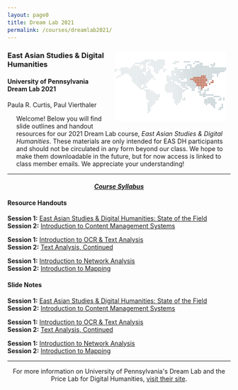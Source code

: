 ```yaml
---
layout: page0
title: Dream Lab 2021
permalink: /courses/dreamlab2021/
---
```


<div style>
<img src="/images/east_asia_bg.png" style="float:right;max-width:50%;padding: 10px 10px 10px 15px;">
</div><h3>East Asian Studies & Digital Humanities</h3><p>
<h4>University of Pennsylvania Dream Lab 2021</h4>
<p></p>
Paula R. Curtis, Paul Vierthaler<p></p>
<p></p>
<span style="padding-left: 20px; display:block">
Welcome! Below you will find slide outlines and handout resources for our 2021 Dream Lab course, <em>East Asian Studies & Digital Humanities</em>. These materials are only intended for EAS DH participants and should not be circulated in any form beyond our class. We hope to make them downloadable in the future, but for now access is linked to class member emails. We appreciate your understanding!
	</span>
<p></p>
<hr>
<p></p>
<center><em><h4><a href="http://www.google.com">Course Syllabus</a></h4></em></center><p></p>
<p></p>
<h4>Resource Handouts</h4><p></p>

<b>Session 1:</b> <a href="https://docs.google.com/document/d/1ZLw7rwC0Yw618g57vZ67acix3TN6MK_aRJEHSrYbGRE/edit?usp=sharing">East Asian Studies & Digital Humanities: State of the Field</a><br>
<b>Session 2:</b> <a href="https://docs.google.com/document/d/1KlOXp7lg52B13HQPkCH_73SpX_8X0DNGT3ZreHXVxEc/edit?usp=sharing">Introduction to Content Management Systems</a><br>
<p></p>
<b>Session 1:</b> <a href="https://docs.google.com/document/d/14_YR7n1vHCzJu_DrMb6xjAmdDbANOmBW8WWa49F4jWc/edit?usp=sharing">Introduction to OCR & Text Analysis</a><br>
<b>Session 2:</b> <a href="https://docs.google.com/document/d/18uI1DMRNvPbRikTvuQxDHcUoopAH_Lya1neYLDWYB4M/edit?usp=sharing">Text Analysis, Continued</a><br>
<p></p>
<b>Session 1:</b> <a href="https://docs.google.com/document/d/1RZPk7U8QvR71g4uiurBBvXzqgt7Vhg5jx_o4mE6GOt4/edit?usp=sharing">Introduction to Network Analysis</a><br>
<b>Session 2:</b> <a href="https://docs.google.com/document/d/1W1yZN4OlaQg-DoGr0nn95ifQT-1ETlWYmIBLIFRCzCA/edit?usp=sharing">Introduction to Mapping</a><br>
<p></p>
<p></p>
<h4>Slide Notes</h4><p></p>

<b>Session 1:</b> <a href="http://www.google.com">East Asian Studies & Digital Humanities: State of the Field</a><br>
<b>Session 2:</b> <a href="http://www.google.com">Introduction to Content Management Systems</a><br>
<p></p>
<b>Session 1:</b> <a href="http://www.google.com">Introduction to OCR & Text Analysis</a><br>
<b>Session 2:</b> <a href="http://www.google.com">Text Analysis, Continued</a><br>
<p></p>
<b>Session 1:</b> <a href="http://www.google.com">Introduction to Network Analysis</a><br>
<b>Session 2:</b> <a href="http://www.google.com">Introduction to Mapping</a><br>
<p></p>
<p></p>
<hr>
<p></p>
<center>For more information on University of Pennsylvania's Dream Lab and the Price Lab for Digital Humanities, <a href="https://web.sas.upenn.edu/dream-lab/east-asian-studies-and-digital-humanities-2021/">visit their site</a>.</center>
